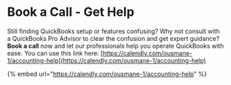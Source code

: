 # Book a Call - Get Help

Still finding QuickBooks setup or features confusing? Why not consult with a QuickBooks Pro Advisor to clear the confusion and get expert guidance? **Book a call** now and let our professionals help you operate QuickBooks with ease. You can use this link here: [https://calendly.com/ousmane-1/accounting-help](https://calendly.com/ousmane-1/accounting-help)

{% embed url="https://calendly.com/ousmane-1/accounting-help" %}
